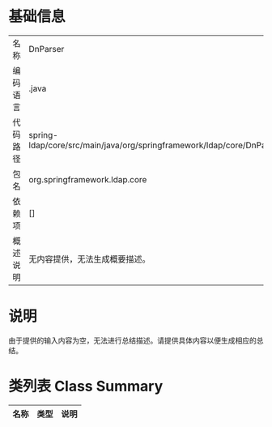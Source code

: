 # 基础信息

|      |      |
|------|------|
| 名称 | DnParser |
| 编码语言 | .java |
| 代码路径 | spring-ldap/core/src/main/java/org/springframework/ldap/core/DnParser.java |
| 包名 | org.springframework.ldap.core |
| 依赖项 | [] |
| 概述说明 | 无内容提供，无法生成概要描述。 |

# 说明

由于提供的输入内容为空，无法进行总结描述。请提供具体内容以便生成相应的总结。

# 类列表 Class Summary

| 名称   | 类型  | 说明 |
|-------|------|-------------|





